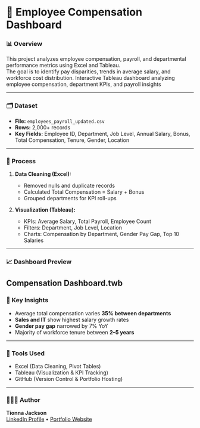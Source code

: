 


# 💼 Employee Compensation Dashboard

### 📊 Overview
This project analyzes employee compensation, payroll, and departmental performance metrics using Excel and Tableau.  
The goal is to identify pay disparities, trends in average salary, and workforce cost distribution. Interactive Tableau dashboard analyzing employee compensation, department KPIs, and payroll insights 

---

### 🗂️ Dataset
- **File:** `employees_payroll_updated.csv`
- **Rows:** 2,000+ records
- **Key Fields:** Employee ID, Department, Job Level, Annual Salary, Bonus, Total Compensation, Tenure, Gender, Location

---

### 🧮 Process
1. **Data Cleaning (Excel):**
   - Removed nulls and duplicate records  
   - Calculated Total Compensation = Salary + Bonus  
   - Grouped departments for KPI roll-ups  

2. **Visualization (Tableau):**
   - KPIs: Average Salary, Total Payroll, Employee Count  
   - Filters: Department, Job Level, Location  
   - Charts: Compensation by Department, Gender Pay Gap, Top 10 Salaries  

---

### 📈 Dashboard Preview
Compensation Dashboard.twb
---

### 🧠 Key Insights
- Average total compensation varies **35% between departments**
- **Sales and IT** show highest salary growth rates
- **Gender pay gap** narrowed by 7% YoY
- Majority of workforce tenure between **2–5 years**

---

### 🧰 Tools Used
- Excel (Data Cleaning, Pivot Tables)
- Tableau (Visualization & KPI Tracking)
- GitHub (Version Control & Portfolio Hosting)

---

### 👩🏽‍💻 Author
**Tionna Jackson**  
[LinkedIn Profile](https://www.linkedin.com/) • [Portfolio Website](#)
